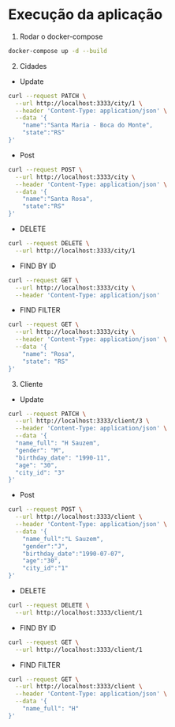 # Execução da aplicação

1. Rodar o docker-compose
```bash
docker-compose up -d --build
```

2. Cidades

- Update

```bash
curl --request PATCH \
  --url http://localhost:3333/city/1 \
  --header 'Content-Type: application/json' \
  --data '{
	"name":"Santa Maria - Boca do Monte",
	"state":"RS"
}'
```

- Post
```bash
curl --request POST \
  --url http://localhost:3333/city \
  --header 'Content-Type: application/json' \
  --data '{
	"name":"Santa Rosa",
	"state":"RS"
}'
```

- DELETE
```bash
curl --request DELETE \
  --url http://localhost:3333/city/1
```

- FIND BY ID
```bash
curl --request GET \
  --url http://localhost:3333/city \
  --header 'Content-Type: application/json'
```

- FIND FILTER

```bash
curl --request GET \
  --url http://localhost:3333/city \
  --header 'Content-Type: application/json' \
  --data '{
	"name": "Rosa",
	"state": "RS"
}'
```

3. Cliente

- Update

```bash
curl --request PATCH \
  --url http://localhost:3333/client/3 \
  --header 'Content-Type: application/json' \
  --data '{
  "name_full": "H Sauzem",
  "gender": "M",
  "birthday_date": "1990-11",
  "age": "30",
  "city_id": "3"
}'
```

- Post
```bash
curl --request POST \
  --url http://localhost:3333/client \
  --header 'Content-Type: application/json' \
  --data '{
	"name_full":"L Sauzem",
	"gender":"J",
	"birthday_date":"1990-07-07",
	"age":"30",
	"city_id":"1"
}'
```

- DELETE
```bash
curl --request DELETE \
  --url http://localhost:3333/client/1
```

- FIND BY ID
```bash
curl --request GET \
  --url http://localhost:3333/client/1
```

- FIND FILTER

```bash
curl --request GET \
  --url http://localhost:3333/client \
  --header 'Content-Type: application/json' \
  --data '{
	"name_full": "H"
}'
```